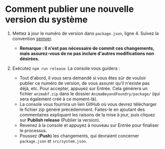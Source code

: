 # Comment publier une nouvelle version du système

1. Mettez à jour le numéro de version dans `package.json`, ligne 4. Suivez la convention [semver](https://semver.org/lang/fr/).
   - **Remarque : Il n'est pas nécessaire de commit ces changements, mais assurez-vous de ne pas inclure d'autres modifications non désirées.**

2. Exécutez `npm run release`. La console vous guidera :
   - Tout d'abord, il vous sera demandé si vous êtes sûr de vouloir publier ce numéro de version, de vous assurer qu'il n'existe pas déjà, etc. Pour accepter, appuyez sur Entrée. Cela générera un fichier `animabf.zip` dans le dossier `AnimaBeyondFoundry/package/` (qui sera également créé à ce moment-là).
   - La console vous fournira un lien GitHub où vous devrez télécharger le fichier zip généré précédemment. Faites-le en ajoutant des commentaires expliquant les raisons de la mise à jour, puis cliquez sur **Publish release** (Publier la version).
   - Revenez à la console et appuyez à nouveau sur Entrée pour finaliser le processus.
   - Poussez (**Push**) les changements, qui devraient concerner `package.json` et `src/system.json`.
